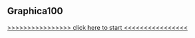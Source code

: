## Graphica100


[>>>>>>>>>>>>>>>> click here to start <<<<<<<<<<<<<<<<](
https://romansko.github.io/Graphica100/)
